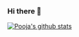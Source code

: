 ### Hi there 👋
[![Pooja's github stats](https://github-readme-stats.vercel.app/api?username=pooja-kabra&count_private=true&show_icons=true&theme=vue&hide_rank=false)](https://github.com/pooja-kabra/github-readme-stats)
<!--
**pooja-kabra/pooja-kabra** is a ✨ _special_ ✨ repository because its `README.md` (this file) appears on your GitHub profile.

Here are some ideas to get you started:

- 🔭 I’m currently working on ...
- 🌱 I’m currently learning ...
- 👯 I’m looking to collaborate on ...
- 🤔 I’m looking for help with ...
- 💬 Ask me about ...
- 📫 How to reach me: ...
- 😄 Pronouns: ...
- ⚡ Fun fact: ...


-->
